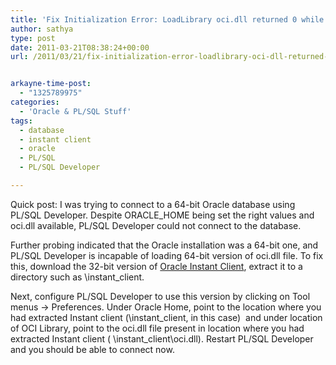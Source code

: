 ```yaml
---
title: 'Fix Initialization Error: LoadLibrary oci.dll returned 0 while trying to connect to Oracle using PL/SQL Developer'
author: sathya
type: post
date: 2011-03-21T08:38:24+00:00
url: /2011/03/21/fix-initialization-error-loadlibrary-oci-dll-returned-0-while-trying-to-connect-to-oracle-using-plsql-developer/


arkayne-time-post:
  - "1325789975"
categories:
  - 'Oracle & PL/SQL Stuff'
tags:
  - database
  - instant client
  - oracle
  - PL/SQL
  - PL/SQL Developer

---
```

Quick post: I was trying to connect to a 64-bit Oracle database using PL/SQL Developer. Despite ORACLE_HOME being set the right values and oci.dll available, PL/SQL Developer could not connect to the database.

<!--more-->

Further probing indicated that the Oracle installation was a 64-bit one, and PL/SQL Developer is incapable of loading 64-bit version of oci.dll file. To fix this, download the 32-bit version of [Oracle Instant Client][1], extract it to a directory such as \instant_client.

Next, configure PL/SQL Developer to use this version by clicking on Tool menus -> Preferences. Under Oracle Home, point to the location where you had extracted Instant client (\instant\_client, in this case)  and under location of OCI Library, point to the oci.dll file present in location where you had extracted Instant client ( \instant\_client\oci.dll). Restart PL/SQL Developer and you should be able to connect now.

 [1]: https://www.oracle.com/technetwork/database/features/instant-client/index-097480.html
